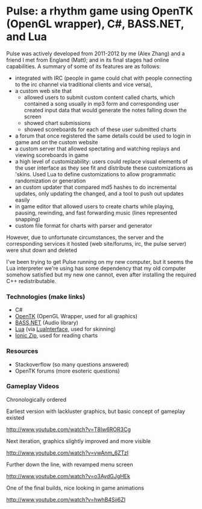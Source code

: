 Pulse: a rhythm game using OpenTK (OpenGL wrapper), C#, BASS.NET, and Lua
====
Pulse was actively developed from 2011-2012 by me (Alex Zhang) and a friend I met from England (Matt); and in its final stages had online capabilities. A summary of some of its features are as follows:

-  integrated with IRC (people in game could chat with people connecting to the irc channel via traditional clients and vice versa), 
-  a custom web site that 
    -  allowed users to submit custom content called charts, which contained a song usually in mp3 form and corresponding user created input data that would generate the notes falling down the screen
    -  showed chart submissions
    -  showed scoreboards for each of these user submitted charts
-  a forum that once registered the same details could be used to login in game and on the custom website
-  a custom server that allowed spectating and watching replays and viewing scoreboards in game
-  a high level of customizability: users could replace visual elements of the user interface as they see fit and distribute these customizations as 'skins. Used Lua to define customizations to allow programmatic randomization or generation
-  an custom updater that compared md5 hashes to do incremental updates, only updating the changed, and a tool to push out updates easily
-  in game editor that allowed users to create charts while playing, pausing, rewinding, and fast forwarding music (lines represented snapping)
-  custom file format for charts with parser and generator

However, due to unfortunate circumstances, the server and the corresponding services it hosted (web site/forums, irc, the pulse server) were shut down and deleted
 
I've been trying to get Pulse running on my new computer, but it seems the Lua interpreter we're using has some dependency that my old computer somehow satisfied but my new one cannot, even after installing the required C++ redistributable.

### Technologies (make links)
-  C#
-  [OpenTK](http://www.opentk.com/) (OpenGL Wrapper, used for all graphics)
-  [BASS.NET](http://www.un4seen.com/) (Audio library)
-  [Lua](http://www.lua.org/) (via [LuaInterface](https://code.google.com/p/luainterface/), used for skinning) 
-  [Ionic Zip](http://dotnetzip.codeplex.com/), used for reading charts

### Resources
-  Stackoverflow (so many questions answered)
-  OpenTK forums (more esoteric questions)


### Gameplay Videos

Chronologically ordered

Earliest version with lackluster graphics, but basic concept of gameplay existed

http://www.youtube.com/watch?v=T8Iw6ROR3Cg

Next iteration, graphics slightly improved and more visible

http://www.youtube.com/watch?v=vwAnm_6ZTzI

Further down the line, with revamped menu screen

http://www.youtube.com/watch?v=o3AydGJgHEk

One of the final builds, nice looking in game animations

http://www.youtube.com/watch?v=hwhB4Sii6ZI








